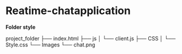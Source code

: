 # Reatime-chatapplication

**Folder style**

project_folder
├── index.html
├── js
│   └── client.js
├── CSS
│   └── Style.css
└── Images
    └── chat.png

